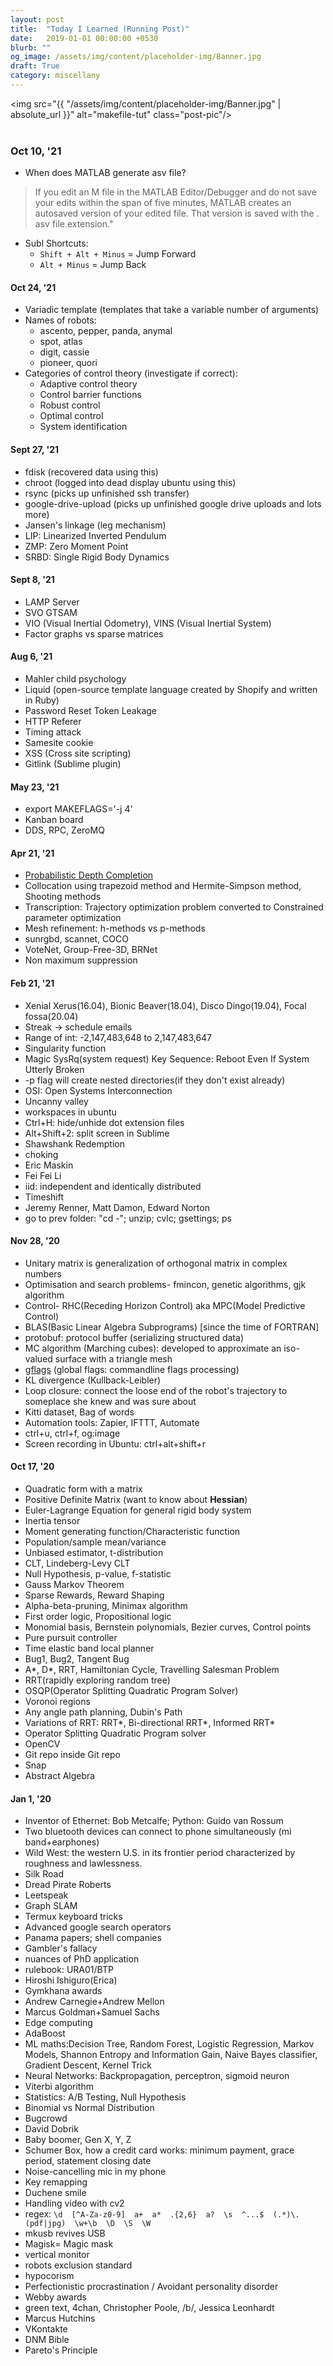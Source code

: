 ```yaml
---
layout: post
title:  "Today I Learned (Running Post)"
date:   2019-01-01 00:00:00 +0530
blurb: ""
og_image: /assets/img/content/placeholder-img/Banner.jpg
draft: True
category: miscellany
---
```


<img src="{{ "/assets/img/content/placeholder-img/Banner.jpg" | absolute_url }}" alt="makefile-tut" class="post-pic"/>
<br />
<br />


### Oct 10, '21
- When does MATLAB generate asv file? 
> If you edit an M file in the MATLAB Editor/Debugger and do not save your edits within the span of five minutes, MATLAB creates an autosaved version of your edited file. That version is saved with the . asv file extension."
- Subl Shortcuts: 
    + `Shift + Alt + Minus` = Jump Forward
    + `Alt + Minus` = Jump Back

#### Oct 24, '21
- Variadic template (templates that take a variable number of arguments)
- Names of robots: 
    + ascento, pepper, panda, anymal
    + spot, atlas
    + digit, cassie
    + pioneer, quori
- Categories of control theory (investigate if correct):
    + Adaptive control theory
    + Control barrier functions
    + Robust control
    + Optimal control
    + System identification

#### Sept 27, '21
- fdisk (recovered data using this)
- chroot (logged into dead display ubuntu using this)
- rsync (picks up unfinished ssh transfer)
- google-drive-upload (picks up unfinished google drive uploads and lots more)
- Jansen's linkage (leg mechanism)
- LIP: Linearized Inverted Pendulum
- ZMP: Zero Moment Point
- SRBD: Single Rigid Body Dynamics

#### Sept 8, '21
- LAMP Server
- SVO GTSAM
- VIO (Visual Inertial Odometry), VINS (Visual Inertial System)
- Factor graphs vs sparse matrices

#### Aug 6, '21
- Mahler child psychology
- Liquid (open-source template language created by Shopify and written in Ruby)
- Password Reset Token Leakage
- HTTP Referer
- Timing attack
- Samesite cookie
- XSS (Cross site scripting)
- Gitlink (Sublime plugin)

#### May 23, '21
- export MAKEFLAGS='-j 4'
- Kanban board
- DDS, RPC, ZeroMQ

#### Apr 21, '21
- [Probabilistic Depth Completion](https://www.youtube.com/watch?v=7n0I8SadAAY)
- Collocation using trapezoid method and Hermite-Simpson method, Shooting methods
- Transcription: Trajectory optimization problem converted to Constrained parameter optimization
- Mesh refinement: h-methods vs p-methods
- sunrgbd, scannet, COCO
- VoteNet, Group-Free-3D, BRNet
- Non maximum suppression

#### Feb 21, '21
- Xenial Xerus(16.04), Bionic Beaver(18.04), Disco Dingo(19.04), Focal fossa(20.04)
- Streak -> schedule emails
- Range of int: -2,147,483,648 to 2,147,483,647
- Singularity function
- Magic SysRq(system request) Key Sequence: Reboot Even If System Utterly Broken
- -p flag will create nested directories(if they don't exist already)
- OSI: Open Systems Interconnection
- Uncanny valley
- workspaces in ubuntu
- Ctrl+H: hide/unhide dot extension files
- Alt+Shift+2: split screen in Sublime
- Shawshank Redemption
- choking
- Eric Maskin
- Fei Fei Li
- iid: independent and identically distributed
- Timeshift
- Jeremy Renner, Matt Damon, Edward Norton
- go to prev folder: "cd -"; unzip; cvlc; gsettings; ps

#### Nov 28, '20
- Unitary matrix is generalization of orthogonal matrix in complex numbers
- Optimisation and search problems- fmincon, genetic algorithms, gjk algorithm
- Control- RHC(Receding Horizon Control) aka MPC(Model Predictive Control)
- BLAS(Basic Linear Algebra Subprograms) [since the time of FORTRAN]
- protobuf: protocol buffer (serializing structured data)
- MC algorithm (Marching cubes): developed to approximate an iso-valued surface with a triangle mesh
- [gflags](https://github.com/gflags/gflags) (global flags: commandline flags processing) 
- KL divergence (Kullback-Leibler)
- Loop closure: connect the loose end of the robot's trajectory to someplace she knew and was sure about
- Kitti dataset, Bag of words
- Automation tools: Zapier, IFTTT, Automate
- ctrl+u, ctrl+f, og:image
- Screen recording in Ubuntu: ctrl+alt+shift+r

#### Oct 17, '20
- Quadratic form with a matrix
- Positive Definite Matrix (want to know about **Hessian**)
- Euler-Lagrange Equation for general rigid body system
- Inertia tensor
- Moment generating function/Characteristic function
- Population/sample mean/variance
- Unbiased estimator, t-distribution
- CLT, Lindeberg-Levy CLT
- Null Hypothesis, p-value, f-statistic
- Gauss Markov Theorem
- Sparse Rewards, Reward Shaping
- Alpha-beta-pruning, Minimax algorithm
- First order logic, Propositional logic
- Monomial basis, Bernstein polynomials, Bezier curves, Control points
- Pure pursuit controller
- Time elastic band local planner
- Bug1, Bug2, Tangent Bug
- A\*, D\*, RRT, Hamiltonian Cycle, Travelling Salesman Problem
- RRT(rapidly exploring random tree)
- OSQP(Operator Splitting Quadratic Program Solver)
- Voronoi regions
- Any angle path planning, Dubin's Path
- Variations of RRT: RRT\*, Bi-directional RRT\*, Informed RRT\*
- Operator Splitting Quadratic Program solver
- OpenCV
- Git repo inside Git repo
- Snap
- Abstract Algebra

#### Jan 1, '20
- Inventor of Ethernet: Bob Metcalfe; Python: Guido van Rossum
- Two bluetooth devices can connect to phone simultaneously (mi band+earphones)
- Wild West: the western U.S. in its frontier period characterized by roughness and lawlessness.
- Silk Road
- Dread Pirate Roberts
- Leetspeak
- Graph SLAM
- Termux keyboard tricks
- Advanced google search operators
- Panama papers; shell companies
- Gambler's fallacy
- nuances of PhD application
- rulebook: URA01/BTP
- Hiroshi Ishiguro(Erica)
- Gymkhana awards
- Andrew Carnegie+Andrew Mellon
- Marcus Goldman+Samuel Sachs
- Edge computing
- AdaBoost
- ML maths:Decision Tree, Random Forest, Logistic Regression, Markov Models, Shannon Entropy and Information Gain, Naive Bayes classifier, Gradient Descent, Kernel Trick
- Neural Networks: Backpropagation, perceptron, sigmoid neuron
- Viterbi algorithm
- Statistics: A/B Testing, Null Hypothesis
- Binomial vs Normal Distribution
- Bugcrowd
- David Dobrik
- Baby boomer, Gen X, Y, Z
- Schumer Box, how a credit card works: minimum payment, grace period, statement closing date
- Noise-cancelling mic in my phone
- Key remapping
- Duchene smile
- Handling video with cv2
- regex: `\d  [^A-Za-z0-9]  a+  a*  .{2,6}  a?  \s  ^...$  (.*)\.(pdf|jpg)  \w+\b  \D  \S  \W`
- mkusb revives USB
- Magisk= Magic mask
- vertical monitor
- robots exclusion standard
- hypocorism
- Perfectionistic procrastination / Avoidant personality disorder
- Webby awards
- green text, 4chan, Christopher Poole, /b/, Jessica Leonhardt
- Marcus Hutchins
- VKontakte
- DNM Bible
- Pareto's Principle
